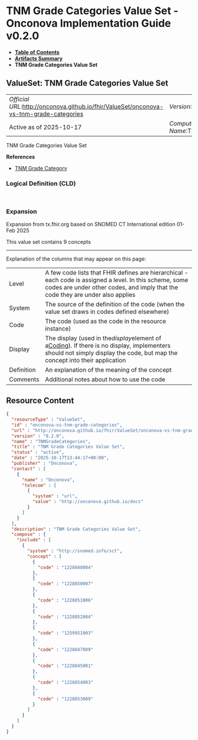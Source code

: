 # TNM Grade Categories Value Set - Onconova Implementation Guide v0.2.0

* [**Table of Contents**](toc.md)
* [**Artifacts Summary**](artifacts.md)
* **TNM Grade Categories Value Set**

## ValueSet: TNM Grade Categories Value Set 

| | |
| :--- | :--- |
| *Official URL*:http://onconova.github.io/fhir/ValueSet/onconova-vs-tnm-grade-categories | *Version*:0.2.0 |
| Active as of 2025-10-17 | *Computable Name*:TNMGradeCategories |

 
TNM Grade Categories Value Set 

 **References** 

* [TNM Grade Category](StructureDefinition-onconova-tnm-grade-category.md)

### Logical Definition (CLD)

 

### Expansion

Expansion from tx.fhir.org based on SNOMED CT International edition 01-Feb 2025

This value set contains 9 concepts

-------

 Explanation of the columns that may appear on this page: 

| | |
| :--- | :--- |
| Level | A few code lists that FHIR defines are hierarchical - each code is assigned a level. In this scheme, some codes are under other codes, and imply that the code they are under also applies |
| System | The source of the definition of the code (when the value set draws in codes defined elsewhere) |
| Code | The code (used as the code in the resource instance) |
| Display | The display (used in the*display*element of a[Coding](http://hl7.org/fhir/R4/datatypes.html#Coding)). If there is no display, implementers should not simply display the code, but map the concept into their application |
| Definition | An explanation of the meaning of the concept |
| Comments | Additional notes about how to use the code |



## Resource Content

```json
{
  "resourceType" : "ValueSet",
  "id" : "onconova-vs-tnm-grade-categories",
  "url" : "http://onconova.github.io/fhir/ValueSet/onconova-vs-tnm-grade-categories",
  "version" : "0.2.0",
  "name" : "TNMGradeCategories",
  "title" : "TNM Grade Categories Value Set",
  "status" : "active",
  "date" : "2025-10-17T13:44:17+00:00",
  "publisher" : "Onconova",
  "contact" : [
    {
      "name" : "Onconova",
      "telecom" : [
        {
          "system" : "url",
          "value" : "http://onconova.github.io/docs"
        }
      ]
    }
  ],
  "description" : "TNM Grade Categories Value Set",
  "compose" : {
    "include" : [
      {
        "system" : "http://snomed.info/sct",
        "concept" : [
          {
            "code" : "1228848004"
          },
          {
            "code" : "1228850007"
          },
          {
            "code" : "1228851006"
          },
          {
            "code" : "1228852004"
          },
          {
            "code" : "1259951003"
          },
          {
            "code" : "1228847009"
          },
          {
            "code" : "1228845001"
          },
          {
            "code" : "1228854003"
          },
          {
            "code" : "1228853009"
          }
        ]
      }
    ]
  }
}

```
